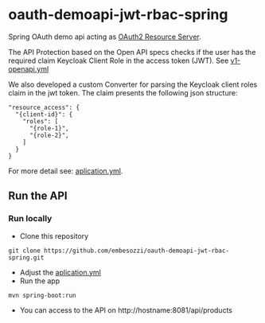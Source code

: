 # oauth-demoapi-jwt-rbac-spring
Spring OAuth demo api acting as [OAuth2 Resource Server](https://docs.spring.io/spring-security/site/docs/current/reference/html5/#oauth2resourceserver).

The API Protection based on the Open API specs checks if the user has the required claim Keycloak Client Role in the access token (JWT). See [v1-openapi.yml](/src/main/resources/v1-openapi.yml)

We also developed a custom Converter for parsing the Keycloak client roles claim in the jwt token. The claim presents the following json structure: 
```
"resource_access": {
  "{client-id}": {
    "roles": [
      "{role-1}",
      "{role-2}",
    ]
  }
}  
```
For more detail see: [aplication.yml](/src/main/resources/application.yml).


## Run the API

### Run locally

* Clone this repository
```
git clone https://github.com/embesozzi/oauth-demoapi-jwt-rbac-spring.git
```
- Adjust the [aplication.yml](/src/main/resources/application.yml)
- Run the app
```
mvn spring-boot:run
```
- You can access to the API on http://hostname:8081/api/products
